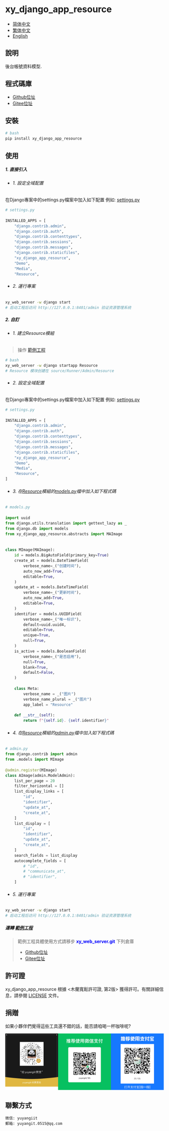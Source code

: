 <!--
 * @Author: 余洋 yuyangit.0515@qq.com
 * @Date: 2024-10-18 13:02:22
 * @LastEditors: 余洋 yuyangit.0515@qq.com
 * @LastEditTime: 2024-10-23 20:51:56
 * @FilePath: /xy_django_app_resource/readme/README_zh_TW.md
 * @Description: 这是默认设置,请设置`customMade`, 打开koroFileHeader查看配置 进行设置: https://github.com/OBKoro1/koro1FileHeader/wiki/%E9%85%8D%E7%BD%AE
-->
# xy_django_app_resource

- [简体中文](README_zh_CN.md)
- [繁体中文](README_zh_TW.md)
- [English](README_en.md)

## 說明

後台帳號資料模型.

## 程式碼庫

- <a href="https://github.com/xy-django-app/xy_django_app_resource.git" target="_blank">Github位址</a>  
- <a href="https://gitee.com/xy-django-app/xy_django_app_resource.git" target="_blank">Gitee位址</a>

## 安裝

```bash
# bash
pip install xy_django_app_resource
```

## 使用


##### 1. 直接引入

- ###### 1. 設定全域配置

在Django專案中的settings.py檔案中加入如下配置
例如: [settings.py](../samples/xy_web_server_demo/source/Runner/Admin/xy_web_server_demo/settings.py)

```python
# settings.py

INSTALLED_APPS = [
    "django.contrib.admin",
    "django.contrib.auth",
    "django.contrib.contenttypes",
    "django.contrib.sessions",
    "django.contrib.messages",
    "django.contrib.staticfiles",
    "xy_django_app_resource",
    "Demo",
    "Media",
    "Resource",

```

- ###### 2. 運行專案

```bash
xy_web_server -w django start
# 启动工程后访问 http://127.0.0.1:8401/admin 验证资源管理系统
```

##### 2. 自訂

- ###### 1. 建立Resource模組

> 操作 [範例工程](../samples/xy_web_server_demo/)

```bash
# bash
xy_web_server -w django startapp Resource
# Resource 模块创建在 source/Runner/Admin/Resource 
```

- ###### 2. 設定全域配置

在Django專案中的settings.py檔案中加入如下配置
例如: [settings.py](../samples/xy_web_server_demo/source/Runner/Admin/xy_web_server_demo/settings.py)

```python
# settings.py

INSTALLED_APPS = [
    "django.contrib.admin",
    "django.contrib.auth",
    "django.contrib.contenttypes",
    "django.contrib.sessions",
    "django.contrib.messages",
    "django.contrib.staticfiles",
    "xy_django_app_resource",
    "Demo",
    "Media",
    "Resource",
]

```

- ###### 3. 在[Resource](../samples/xy_web_server_demo/source/Runner/Admin/Resource)模組的[models.py](../samples/xy_web_server_demo/source/Runner/Admin/Resource/models.py)檔中加入如下程式碼

```python
# models.py

import uuid
from django.utils.translation import gettext_lazy as _
from django.db import models
from xy_django_app_resource.abstracts import MAImage


class MImage(MAImage):
    id = models.BigAutoField(primary_key=True)
    create_at = models.DateTimeField(
        verbose_name=_("创建时间"),
        auto_now_add=True,
        editable=True,
    )
    update_at = models.DateTimeField(
        verbose_name=_("更新时间"),
        auto_now_add=True,
        editable=True,
    )
    identifier = models.UUIDField(
        verbose_name=_("唯一标识"),
        default=uuid.uuid4,
        editable=True,
        unique=True,
        null=True,
    )
    is_active = models.BooleanField(
        verbose_name=_("是否启用"),
        null=True,
        blank=True,
        default=False,
    )

    class Meta:
        verbose_name = _("图片")
        verbose_name_plural = _("图片")
        app_label = "Resource"

    def __str__(self):
        return f"{self.id}. {self.identifier}"


```

- ###### 4. 在[Resource](../samples/xy_web_server_demo/source/Runner/Admin/Resource)模組的[admin.py](../samples/xy_web_server_demo/source/Runner/Admin/Resource/admin.py)檔中加入如下程式碼

```python
# admin.py
from django.contrib import admin
from .models import MImage

@admin.register(MImage)
class AImage(admin.ModelAdmin):
    list_per_page = 20
    filter_horizontal = []
    list_display_links = [
        "id",
        "identifier",
        "update_at",
        "create_at",
    ]
    list_display = [
        "id",
        "identifier",
        "update_at",
        "create_at",
    ]
    search_fields = list_display
    autocomplete_fields = [
        # "id",
        # "communicate_at",
        # "identifier",
    ]

```

- ###### 5. 運行專案

```bash
xy_web_server -w django start
# 启动工程后访问 http://127.0.0.1:8401/admin 验证资源管理系统
```

##### 運轉 [範例工程](../samples/xy_web_server_demo)

> 範例工程具體使用方式請移步 <b style="color: blue">xy_web_server.git</b> 下列倉庫
> - <a href="https://github.com/xy-web-service/xy_web_server.git" target="_blank">Github位址</a>  
> - <a href="https://gitee.com/xy-web-service/xy_web_server.git" target="_blank">Gitee位址</a>

## 許可證
xy_django_app_resource 根據 <木蘭寬鬆許可證, 第2版> 獲得許可。有關詳細信息，請參閱 [LICENSE](../LICENSE) 文件。

## 捐贈

如果小夥伴們覺得這些工具還不錯的話，能否請咱喝一杯咖啡呢?  

![Pay-Total](./Pay-Total.png)

## 聯繫方式

```
微信: yuyangiit
郵箱: yuyangit.0515@qq.com
```